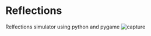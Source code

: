 # Reflections
 Relfections simulator using python and pygame
![capture](https://user-images.githubusercontent.com/56238054/116491164-a18ada80-a86f-11eb-869b-4128be5c7808.png)
